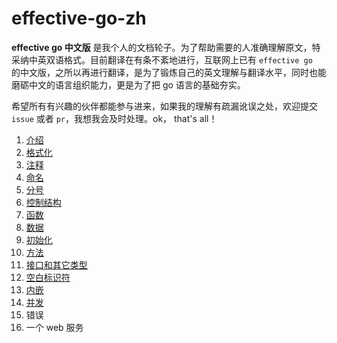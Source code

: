 # effective-go-zh
**effective go 中文版** 是我个人的文档轮子。为了帮助需要的人准确理解原文，特采纳中英双语格式。目前翻译在有条不紊地进行，互联网上已有 `effective go ` 的中文版，之所以再进行翻译，是为了锻炼自己的英文理解与翻译水平，同时也能磨砺中文的语言组织能力，更是为了把 go 语言的基础夯实。

希望所有有兴趣的伙伴都能参与进来，如果我的理解有疏漏讹误之处，欢迎提交 `issue` 或者 `pr`，我想我会及时处理。ok， that's all！



1. [介绍](https://github.com/liupzmin/effective-go-zh/blob/main/01.Introduction.md)
2. [格式化](https://github.com/liupzmin/effective-go-zh/blob/main/02.Formatting.md)
3. [注释](https://github.com/liupzmin/effective-go-zh/blob/main/03.Commentary.md)
4. [命名](https://github.com/liupzmin/effective-go-zh/blob/main/04.Names.md)
5. [分号](https://github.com/liupzmin/effective-go-zh/blob/main/05.Semicolons.md)
6. [控制结构](https://github.com/liupzmin/effective-go-zh/blob/main/06.ControlStructures.md)
6. [函数](https://github.com/liupzmin/effective-go-zh/blob/main/07.Functions.md)
6. [数据](https://github.com/liupzmin/effective-go-zh/blob/main/08.Data.md)
6. [初始化](https://github.com/liupzmin/effective-go-zh/blob/main/09.Initialization.md)
10. [方法](https://github.com/liupzmin/effective-go-zh/blob/main/10.Methods.md)
11. [接口和其它类型](https://github.com/liupzmin/effective-go-zh/blob/main/11.Interfaces-and-other-types.md)
12. [空白标识符](https://github.com/liupzmin/effective-go-zh/blob/main/12.The-blank-identifier.md)
13. [内嵌](https://github.com/liupzmin/effective-go-zh/blob/main/13.Embedding.md)
14. [并发](https://github.com/liupzmin/effective-go-zh/blob/main/14.Concurrency.md)
15. 错误
16. 一个 web 服务
